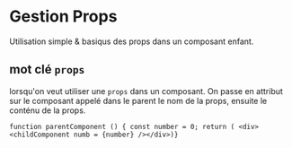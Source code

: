 # Gestion Props 

Utilisation simple & basiqus des props dans un composant enfant.

## mot clé `props`
lorsqu'on veut utiliser une `props` dans un composant. On passe en attribut sur le composant appelé dans le parent le nom de la props, ensuite le conténu de la props.

`function parentComponent () { const number = 0; return ( <div> <childComponent numb = {number} /></div>)}`